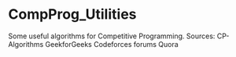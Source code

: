 # CompProg_Utilities
Some useful algorithms for Competitive Programming.
Sources:
CP-Algorithms
GeekforGeeks
Codeforces forums
Quora
